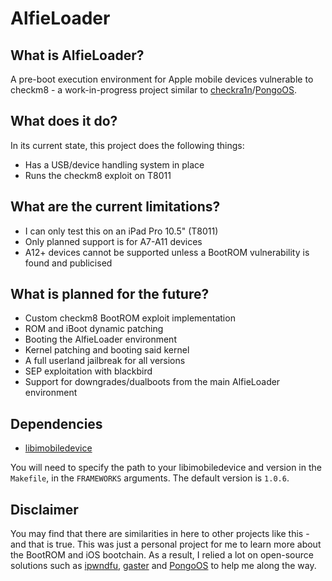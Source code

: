 # AlfieLoader

## What is AlfieLoader?
A pre-boot execution environment for Apple mobile devices vulnerable to checkm8 - a work-in-progress project similar to [checkra1n](https://checkra.in/)/[PongoOS](https://github.com/checkra1n/PongoOS).

## What does it do?
In its current state, this project does the following things:
* Has a USB/device handling system in place
* Runs the checkm8 exploit on T8011

## What are the current limitations?
* I can only test this on an iPad Pro 10.5" (T8011)
* Only planned support is for A7-A11 devices
* A12+ devices cannot be supported unless a BootROM vulnerability is found and publicised

## What is planned for the future?
* Custom checkm8 BootROM exploit implementation
* ROM and iBoot dynamic patching
* Booting the AlfieLoader environment
* Kernel patching and booting said kernel
* A full userland jailbreak for all versions
* SEP exploitation with blackbird
* Support for downgrades/dualboots from the main AlfieLoader environment

## Dependencies
* [libimobiledevice](https://github.com/libimobiledevice/libimobiledevice)

You will need to specify the path to your libimobiledevice and version in the `Makefile`, in the `FRAMEWORKS` arguments. The default version is `1.0.6`.

## Disclaimer
You may find that there are similarities in here to other projects like this - and that is true. This was just a personal project for me to learn more about the BootROM and iOS bootchain. As a result, I relied a lot on open-source solutions such as [ipwndfu](https://github.com/axi0mX), [gaster](https://github.com/0x7ff/gaster) and [PongoOS](https://github.com/checkra1n/PongoOS) to help me along the way.
